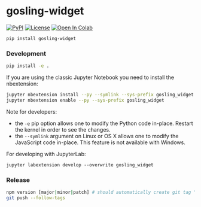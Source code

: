 # gosling-widget

[![PyPI](https://img.shields.io/pypi/v/gosling-widget.svg?color=green)](https://pypi.org/project/gosling-widget)
[![License](https://img.shields.io/pypi/l/gosling.svg?color=green)](https://github.com/manzt/gosling-widget/raw/main/LICENSE)
[![Open In Colab](https://colab.research.google.com/assets/colab-badge.svg)](https://colab.research.google.com/github/gosling-lang/gosling-widget/blob/main/notebooks/Widget.ipynb)


```
pip install gosling-widget
```

### Development

```bash
pip install -e .
```

If you are using the classic Jupyter Notebook you need to install the nbextension:

```bash
jupyter nbextension install --py --symlink --sys-prefix gosling_widget
jupyter nbextension enable --py --sys-prefix gosling_widget
```

Note for developers:

- the `-e` pip option allows one to modify the Python code in-place. Restart the kernel in order to see the changes.
- the `--symlink` argument on Linux or OS X allows one to modify the JavaScript code in-place. This feature is not available with Windows.

For developing with JupyterLab:

```
jupyter labextension develop --overwrite gosling_widget
```


### Release

```bash
npm version [major|minor|patch] # should automatically create git tag "vX.X.X"
git push --follow-tags
```
